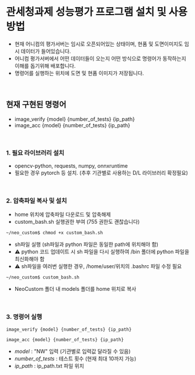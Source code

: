 # 관세청과제 성능평가 프로그램 설치 및 사용방법
 * 현재 어니컴의 평가서버는 임시로 오픈되어있는 상태이며, 현품 및 도면이미지도 임시 데이터가 들어있습니다.
 * 어니컴 평가서버에서 어떤 데이터들이 오는지 어떤 방식으로 명령어가 동작하는지 이해를 돕기위해 배포합니다.
 * 명령어를 실행하는 위치에 도면 및 현품 이미지가 저장됩니다.
<br>

## 현재 구현된 명령어
- image_verify {model} {number_of_tests} {ip_path}
- image_acc {model} {number_of_tests} {ip_path}
<br>

### 1. 필요 라이브러리 설치
- opencv-python, requests, numpy, onnxruntime 
- 필요한 경우 pytorch 등 설치. (추후 기관별로 사용하는 D/L 라이브러리 확정필요)
<br>

### 2. 압축파일 복사 및 설치
- home 위치에 압축파일 다운로드 및 압축해제
- custom_bash.sh 실행권한 부여 (755 권한도 괜찮습니다)

`~/neo_custom$ chmod +x custom_bash.sh` 

- sh파일 실행 (sh파일과 python 파일은 동일한 path에 위치해야 함)
- :warning: python 코드 업데이트 시 sh 파일을 다시 실행하여 /bin 폴더에 python 파일을 최신화해야 함 
- :warning: sh파일을 여러번 실행한 경우, /home/user/위치의 .bashrc 파일 수정 필요

`~/neo_custom$ custom_bash.sh`

- NeoCustom 폴더 내 models 폴더를 home 위치로 복사
<br>

### 3. 명령어 실행
`image_verify {model} {number_of_tests} {ip_path}`
<br>

`image_acc {model} {number_of_tests} {ip_path}`
<br>

- *model* : "NW" 입력 (기관별로 입력값 달라질 수 있음)
- *number_of_tests* : 테스트 횟수 (현재 최대 10까지 가능)
- *ip_path* :  ip_path.txt 파일 위치
<br>

